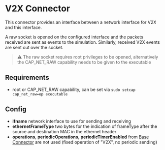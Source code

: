 # V2X Connector

This connector provides an interface between a network interface for V2X and this interface.

A raw socket is opened on the configured interface and the packets received are sent as events to the simulation.
Similarly, received V2X events are sent out over the socket.

> ⚠ The raw socket requires root privileges to be opened, alternatively the CAP_NET_RAW capability needs to be given to the executable

## Requirements
- root or CAP_NET_RAW capability, can be set via `sudo setcap cap_net_raw=ep executable`

## Config
- **ifname** network interface to use for sending and receiving 
- **ethernetFrameType** two bytes for the indication of frameType after the source and destination MAC in the ethernet header
- **operations**, **periodicOperations**, **periodicTimerEnabled** from [Base Connector](../ReadMe.md) are not used (fixed operation of "V2X", no periodic sending)